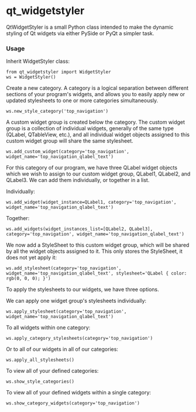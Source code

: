 # qt_widgetstyler
QtWidgetStyler is a small Python class intended to make the dynamic styling of Qt widgets via either PySide or PyQt a simpler task.

### Usage

Inherit WidgetStyler class:

    from qt_widgetstyler import WidgetStyler
    ws = WidgetStyler()

Create a new category. A category is a logical separation between different sections of your program's widgets, and allows you to easily apply new or updated stylesheets to one or more categories simultaneously.

    ws.new_style_category('top_navigation')

A custom widget group is created below the category. The custom widget group is a collection of individual widgets, generally of the same type (QLabel, QTableView, etc.), and all individual widget objects assigned to this custom widget group will share the same stylesheet.

    ws.add_custom_widget(category='top_navigation', widget_name='top_navigation_qlabel_text')

For this category of our program, we have three QLabel widget objects which we wish to assign to our custom widget group, QLabel1, QLabel2, and QLabel3. We can add them individually, or together in a list.

Individually:

    ws.add_widget(widget_instance=QLabel1, category='top_navigation', widget_name='top_navigation_qlabel_text')

Together:    
    
    ws.add_widgets(widget_instances_list=[QLabel2, QLabel3], category='top_navigation', widget_name='top_navigation_qlabel_text')

We now add a StyleSheet to this custom widget group, which will be shared by all the widget objects assigned to it. This only stores the StyleSheet, it does not yet apply it:

    ws.add_stylesheet(category='top_navigation', widget_name='top_navigation_qlabel_text', stylesheet='QLabel { color: rgb(0, 0, 0); }')

To apply the stylesheets to our widgets, we have three options.

We can apply one widget group's stylesheets individually:

    ws.apply_stylesheet(category='top_navigation', widget_name='top_navigation_qlabel_text')

To all widgets within one category:

    ws.apply_category_stylesheets(category='top_navigation')

Or to all of our widgets in all of our categories:

    ws.apply_all_stylesheets()

To view all of your defined categories:

    ws.show_style_categories()

To view all of your defined widgets within a single category:

    ws.show_category_widgets(category='top_navigation')
